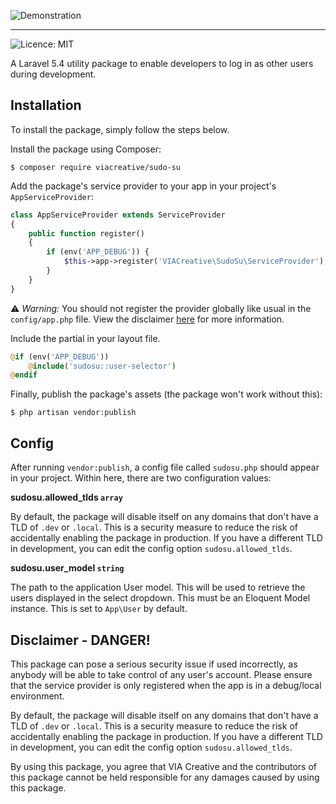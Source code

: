 ![Demonstration](https://d78vgg4relhwk.cloudfront.net/sudo-su.gif)

---

![Licence: MIT](https://img.shields.io/badge/License-MIT-yellow.svg)

A Laravel 5.4 utility package to enable developers to log in as other users during development.


## Installation
To install the package, simply follow the steps below.

Install the package using Composer:

```
$ composer require viacreative/sudo-su
```

Add the package's service provider to your app in your project's `AppServiceProvider`:

```php
class AppServiceProvider extends ServiceProvider
{
    public function register()
    {
        if (env('APP_DEBUG')) {
            $this->app->register('VIACreative\SudoSu\ServiceProvider');
        }
    }
}
```

⚠️  *Warning:* You should not register the provider globally like usual in the `config/app.php` file. View the disclaimer [here](#disclaimer---danger) for more information.

Include the partial in your layout file.

```php
@if (env('APP_DEBUG'))
    @include('sudosu::user-selector')
@endif
```

Finally, publish the package's assets (the package won't work without this):

```
$ php artisan vendor:publish
```

## Config
After running `vendor:publish`, a config file called `sudosu.php` should appear in your project. Within here, there are two configuration values:

**sudosu.allowed_tlds `array`**

By default, the package will disable itself on any domains that don't have a TLD of `.dev` or `.local`. This is a security measure to reduce the risk of accidentally enabling the package in production. If you have a different TLD in development, you can edit the config option `sudosu.allowed_tlds`.

**sudosu.user_model `string`**

The path to the application User model. This will be used to retrieve the users displayed in the select dropdown. This must be an Eloquent Model instance. This is set to `App\User` by default.


## Disclaimer - DANGER!
This package can pose a serious security issue if used incorrectly, as anybody will be able to take control of any user's account. Please ensure that the service provider is only registered when the app is in a debug/local environment.

By default, the package will disable itself on any domains that don't have a TLD of `.dev` or `.local`. This is a security measure to reduce the risk of accidentally enabling the package in production. If you have a different TLD in development, you can edit the config option `sudosu.allowed_tlds`.

By using this package, you agree that VIA Creative and the contributors of this package cannot be held responsible for any damages caused by using this package.
